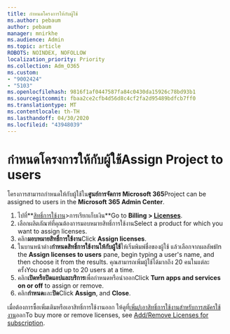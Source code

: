 ```yaml
---
title: กําหนดโครงการให้กับผู้ใช้
ms.author: pebaum
author: pebaum
manager: mnirkhe
ms.audience: Admin
ms.topic: article
ROBOTS: NOINDEX, NOFOLLOW
localization_priority: Priority
ms.collection: Adm_O365
ms.custom:
- "9002424"
- "5103"
ms.openlocfilehash: 9816f1af0447587fa84c0430da15926c78bd93b1
ms.sourcegitcommit: fbaa2ce2cfb4d56d8c4cf2fa2d95489bdfcb7ff0
ms.translationtype: MT
ms.contentlocale: th-TH
ms.lasthandoff: 04/30/2020
ms.locfileid: "43948039"
---
```

# <a name="assign-project-to-users"></a><span data-ttu-id="90b01-102">กําหนดโครงการให้กับผู้ใช้</span><span class="sxs-lookup"><span data-stu-id="90b01-102">Assign Project to users</span></span>

<span data-ttu-id="90b01-103">โครงการสามารถกําหนดให้กับผู้ใช้ใน**ศูนย์การจัดการ Microsoft 365**</span><span class="sxs-lookup"><span data-stu-id="90b01-103">Project can be assigned to users in the **Microsoft 365 Admin Center**.</span></span>

1. <span data-ttu-id="90b01-104">ไปที่**[สิทธิ์การใช้งาน](https://go.microsoft.com/fwlink/p/?linkid=842264)>การเรียกเก็บเงิน**</span><span class="sxs-lookup"><span data-stu-id="90b01-104">Go to **Billing > [Licenses](https://go.microsoft.com/fwlink/p/?linkid=842264)**.</span></span>
2. <span data-ttu-id="90b01-105">เลือกผลิตภัณฑ์ที่คุณต้องการมอบหมายสิทธิ์การใช้งาน</span><span class="sxs-lookup"><span data-stu-id="90b01-105">Select a product for which you want to assign licenses.</span></span>
3. <span data-ttu-id="90b01-106">คลิก**มอบหมายสิทธิ์การใช้งาน**</span><span class="sxs-lookup"><span data-stu-id="90b01-106">Click **Assign licenses**.</span></span>
4. <span data-ttu-id="90b01-107">ในบานหน้าต่าง**กําหนดสิทธิ์การใช้งานให้กับผู้ใช้**ให้เริ่มพิมพ์ชื่อของผู้ใช้ แล้วเลือกจากผลลัพธ์</span><span class="sxs-lookup"><span data-stu-id="90b01-107">In the **Assign licenses to users** pane, begin typing a user's name, and then choose it from the results.</span></span> <span data-ttu-id="90b01-108">คุณสามารถเพิ่มผู้ใช้ได้มากถึง 20 คนในแต่ละครั้ง</span><span class="sxs-lookup"><span data-stu-id="90b01-108">You can add up to 20 users at a time.</span></span>
5. <span data-ttu-id="90b01-109">คลิก**เปิดหรือปิดแอปและบริการ**เพื่อกําหนดหรือนําออก</span><span class="sxs-lookup"><span data-stu-id="90b01-109">Click **Turn apps and services on or off** to assign or remove.</span></span>
6. <span data-ttu-id="90b01-110">คลิก**กําหนด**และ**ปิด**</span><span class="sxs-lookup"><span data-stu-id="90b01-110">Click **Assign**, and **Close**.</span></span>

<span data-ttu-id="90b01-111">เมื่อต้องการซื้อเพิ่มเติมหรือเอาสิทธิ์การใช้งานออก ให้ดูที่[เพิ่ม/เอาสิทธิ์การใช้งานสําหรับการสมัครใช้งาน](https://docs.microsoft.com/microsoft-365/commerce/licenses/buy-licenses?view=o365-worldwide#add-or-remove-licenses-for-your-business-subscription)ออก</span><span class="sxs-lookup"><span data-stu-id="90b01-111">To buy more or remove licenses, see [Add/Remove Licenses for subscription](https://docs.microsoft.com/microsoft-365/commerce/licenses/buy-licenses?view=o365-worldwide#add-or-remove-licenses-for-your-business-subscription).</span></span>
